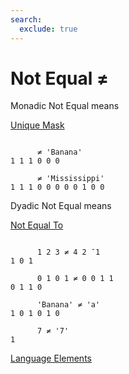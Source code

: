 ```yaml
---
search:
  exclude: true
---
```






<h1 class="heading"><span class="name">Not Equal</span> <span class="command">≠</span></h1>


Monadic Not Equal means


[Unique Mask](../primitive-functions/unique-mask.md)
```apl

      ≠ 'Banana'
1 1 1 0 0 0

      ≠ 'Mississippi'
1 1 1 0 0 0 0 0 1 0 0
```

Dyadic Not Equal means


[Not Equal To](../primitive-functions/not-equal.md)
```apl

      1 2 3 ≠ 4 2 ¯1
1 0 1

      0 1 0 1 ≠ 0 0 1 1
0 1 1 0

      'Banana' ≠ 'a'
1 0 1 0 1 0

      7 ≠ '7'
1

```


[Language Elements](./language-elements.md)


